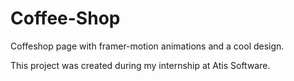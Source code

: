 # Coffee-Shop
Coffeshop page with framer-motion animations and a cool design.

This project was created during my internship at Atis Software. 
